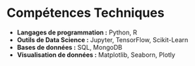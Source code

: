 # Compétences Techniques

- **Langages de programmation :** Python, R
- **Outils de Data Science :** Jupyter, TensorFlow, Scikit-Learn
- **Bases de données :** SQL, MongoDB
- **Visualisation de données :** Matplotlib, Seaborn, Plotly

